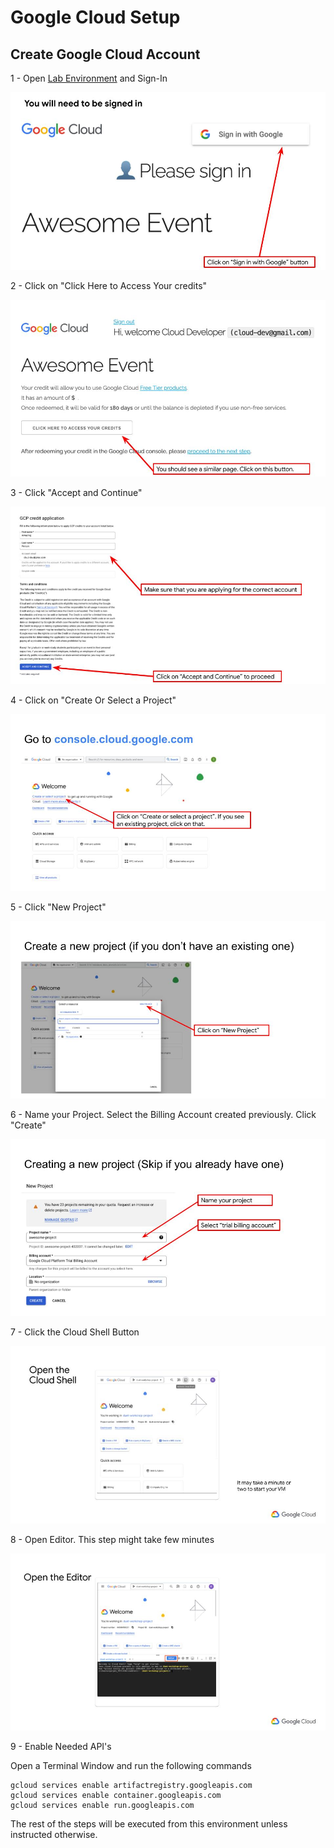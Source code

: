 # Google Cloud Setup

## Create Google Cloud Account

1 - Open [Lab Environment](https://trygcp.dev/e/devnexu24) and Sign-In

![alt text](images/gcp-setup-step1.jpg)

2 - Click on "Click Here to Access Your credits"

![alt text](images/gcp-setup-step2.jpg)

3 - Click "Accept and Continue"

![alt text](images/gcp-setup-step3.jpg)

4 - Click on "Create Or Select a Project"

![alt text](images/gcp-setup-step4.jpg)

5 - Click "New Project"

![alt text](images/gcp-setup-step5.jpg)

6 - Name your Project. Select the Billing Account created previously. Click "Create"

![alt text](images/gcp-setup-step6.jpg)

7 - Click the Cloud Shell Button

![alt text](images/gcp-setup-step7.jpg)

8 - Open Editor. This step might take few minutes

![alt text](images/gcp-setup-step8.jpg)

9 - Enable Needed API's

Open a Terminal Window and run the following commands

```
gcloud services enable artifactregistry.googleapis.com
gcloud services enable container.googleapis.com
gcloud services enable run.googleapis.com
```

The rest of the steps will be executed from this environment unless instructed otherwise.
